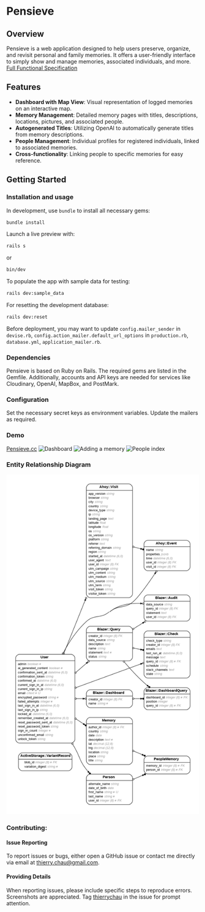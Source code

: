 # Pensieve 
## Overview
Pensieve is a web application designed to help users preserve, organize, and revisit personal and family memories. It offers a user-friendly interface to simply show and manage memories, associated individuals, and more. [Full Functional Specification](https://gist.github.com/thierrychau/0d558373c7605ed4459f21a80ea86112)

## Features
- **Dashboard with Map View**: Visual representation of logged memories on an interactive map.
- **Memory Management**: Detailed memory pages with titles, descriptions, locations, pictures, and associated people.
- **Autogenerated Titles**: Utilizing OpenAI to automatically generate titles from memory descriptions.
- **People Management**: Individual profiles for registered individuals, linked to associated memories.
- **Cross-functionality**: Linking people to specific memories for easy reference.

## Getting Started
### Installation and usage
In development, use `bundle` to install all necessary gems:
```bash
bundle install
```
Launch a live preview with:
```bash
rails s
```
or
```bash
bin/dev
```

To populate the app with sample data for testing:
```bash
rails dev:sample_data
```

For resetting the development database:
```bash
rails dev:reset
```

Before deployment, you may want to update `config.mailer_sender` in `devise.rb`, `config.action_mailer.default_url_options` in `production.rb`, `database.yml`, `application_mailer.rb`.

### Dependencies
Pensieve is based on Ruby on Rails. The required gems are listed in the Gemfile. Additionally, accounts and API keys are needed for services like Cloudinary, OpenAI, MapBox, and PostMark.

### Configuration
Set the necessary secret keys as environment variables.
Update the mailers as required.

### Demo
[Pensieve.cc](https://pensieve.cc)
![Dashboard](https://res.cloudinary.com/dvtzwb5ue/image/upload/f_auto,q_auto/Screenshot_2023-12-12_at_3.19.58_PM_ntr5tf)
![Adding a memory](https://res.cloudinary.com/dvtzwb5ue/image/upload/f_auto,q_auto/Screenshot_2023-12-12_at_3.22.19_PM_brskjo)
![People index](https://res.cloudinary.com/dvtzwb5ue/image/upload/f_auto,q_auto/Screenshot_2023-12-12_at_3.22.33_PM_okfq86)

### Entity Relationship Diagram
![ERD](erd.png)

### Contributing:
#### Issue Reporting

To report issues or bugs, either open a GitHub issue or contact me directly via email at [thierry.chau@gmail.com](mailto:thierry.chau@gmail.com?subject=[GitHub/Pensieve]%20Bugs).

#### Providing Details

When reporting issues, please include specific steps to reproduce errors. Screenshots are appreciated. Tag [thierrychau](https://github.com/thierrychau) in the issue for prompt attention.
